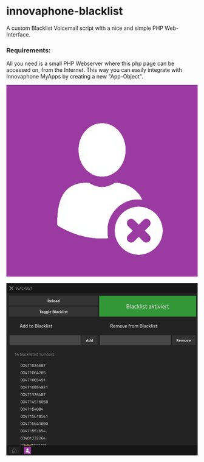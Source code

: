 # innovaphone-blacklist
A custom Blacklist Voicemail script with a nice and simple PHP Web-Interface.

### Requirements:
All you need is a small PHP Webserver where this php page can be accessed on, from the Internet.
This way you can easily integrate with Innovaphone MyApps by creating a new "App-Object".

![Custom MyApps Icon](/assets/Blacklist.png?raw=true "Custom MyApps Icon")

![MyApps Demo Screenshot](/assets/blacklist-demo.png?raw=true "MyApps Demo Screenshot")
